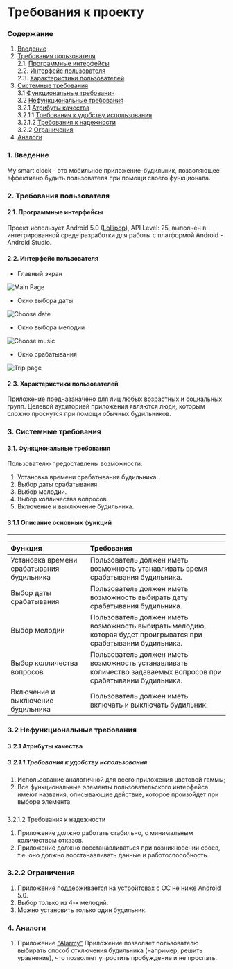 # Требования к проекту 
### Содержание 
1. [Введение](#1) 
2. [Требования пользователя](#2) <br> 
2.1. [Программные интерфейсы](#2.1) <br> 
2.2. [Интерфейс пользователя](#2.2) <br> 
2.3. [Характеристики пользователей](#2.3) <br> 
3. [Системные требования](#3) <br> 
3.1 [Функциональные требования](#3.1) <br> 
3.2 [Нефункциональные требования](#3.2) <br> 
3.2.1 [Атрибуты качества](#3.2.1) <br> 
3.2.1.1 [Требования к удобству использования](#3.2.1.1) <br> 
3.2.1.2 [Требования к надежности](#3.2.1.2) <br> 
3.2.2 [Ограничения](#3.2.2) 
4. [Аналоги](#4) <br> 

### 1. Введение <a name="1"></a> 
My smart clock - это мобильное приложение-будильник, позволяющее эффективно будить пользователя при помощи своего функционала. 
### 2. Требования пользователя <a name="2"></a> 
#### 2.1. Программные интерфейсы <a name="2.1"></a> 
Проект использует Android 5.0 ([Lollipop](https://developer.android.com/reference/android/os/Bu..)), API Level: 25, выполнен в интегрированной среде разработки для работы с платформой Android - Android Studio. 
#### 2.2. Интерфейс пользователя <a name="2.2"></a> 
- Главный экран 

![Main Page](https://user-images.githubusercontent.com/38924756/47905384-13992900-de98-11e8-90b5-201d98e3f097.png) 
- Окно выбора даты

![Choose date](https://user-images.githubusercontent.com/38924756/47905429-30cdf780-de98-11e8-8017-17914cbe4131.png)
- Окно выбора мелодии

![Choose music](https://user-images.githubusercontent.com/38924756/47905447-3f1c1380-de98-11e8-9071-c0ce7b0615ff.png)
- Окно срабатывания

![Trip page](https://user-images.githubusercontent.com/38924756/47905472-50fdb680-de98-11e8-807a-1641de955298.png)

#### 2.3. Характеристики пользователей <a name="2.3"></a> 
Приложение предназаначено для лиц любых возрастных и социальных групп. Целевой аудиторией приложения являются люди, которым сложно проснутся при помощи обычных будильников. 
### 3. Системные требования <a name="3"></a> 
#### 3.1. Функциональные требования <a name="3.1"></a> 
Пользователю предоставлены возможности: 
1. Установка времени срабатывания будильника. 
2. Выбор даты срабатывания. 
3. Выбор мелодии. 
4. Выбор колличества вопросов. 
5. Включение и выключение будильника. 

#### 3.1.1 Описание основных функций <a name="3.1.1"></a> 
**** 
| Функция | Требования | 
|:---|:---| 
| Установка времени срабатывания будильника | Пользователь должен иметь возможность утанавливать время срабатывания будильника. | 
| Выбор даты срабатывания | Пользователь должен иметь возможность выбирать дату срабатывания будильника. | 
| Выбор мелодии | Пользователь должен иметь возможность выбирать мелодию, которая будет проигрыватся при срабатывании будильника. | 
| Выбор колличества вопросов | Пользователь должен иметь возможность устанавливать количество задаваемых вопросов при срабатывании будильника. | 
| Включение и выключение будильника | Пользователь должен иметь включать и выключать будильник.| 
### 3.2 Нефункциональные требования <a name="3.2"></a> 
#### 3.2.1 Атрибуты качества <a name="3.2.1"></a> 
##### 3.2.1.1 Требования к удобству использования <a name="3.2.1.1"></a> 
1. Использование аналогичной для всего приложения цветовой гаммы; 
2. Все функциональные элементы пользовательского интерфейса имеют названия, описывающие действие, которое произойдет при выборе элемента. 
#####
 
3.2.1.2 Требования к надежности <a name="3.2.1.2"></a> 
1. Приложение должно работать стабильно, с минимальным количеством отказов. 
2. Приложение должно восстанавливаться при возникновении сбоев, т.е. оно должно восстанавливать данные и работоспособность. 
### 3.2.2 Ограничения <a name="3.2.2"></a>  
1. Приложение поддерживается на устройтсвах с ОС не ниже Android 5.0.
2. Выбор только из 4-х мелодий.
3. Можно установить только один будильник. 
### 4. Аналоги <a name="4"></a> 
1. Приложение ["Alarmy"](https://play.google.com/store/apps/details?id=droom.s..) 
Приложение позволяет пользователю выбирать способ отключения будильника (например, решить уравнение), что позволяет упростить пробуждение и не проспать.
